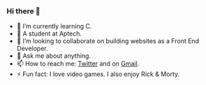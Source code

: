 
### Hi there 👋

- 🌱 I’m currently learning C.
- 🙂 A student at Aptech.
- 👯 I’m looking to collaborate on building websites as a Front End Developer.
- 💬 Ask me about anything.
- 📫 How to reach me: [Twitter](https://twitter.com/tomiajayi_) and on [Gmail](Mailto:thomieajayi@gmail.com).
- ⚡ Fun fact: I love video games. I also enjoy Rick & Morty.
